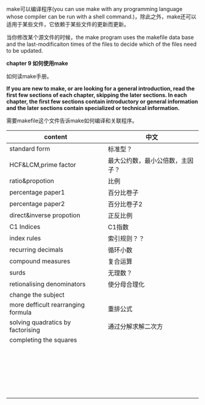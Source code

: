 make可以编译程序(you can use make with any programming language whose compiler can be run with a shell command.)，除此之外，make还可以适用于某些文件，它依赖于某些文件的更新而更新。

当你修改某个源文件的时候，the make program uses the makefile data base and the last-modificaiton times of the files to decide which of the files need to be updated.

**chapter 9 如何使用make**

如何读make手册。

**If you are new to make, or are looking for a general introduction, read the first few sections of each chapter, skipping the later sections. In each chapter, the first few sections contain introductory or general information and the later sections contain specialized or technical information.**



需要makefile这个文件告诉make如何编译和关联程序。



| content                            | 中文                             |
| ---------------------------------- | -------------------------------- |
| standard form                      | 标准型？                         |
| HCF&LCM,prime factor               | 最大公约数，最小公倍数，主因子？ |
| ratio&propotion                    | 比例                             |
| percentage paper1                  | 百分比卷子                       |
| percentage paper2                  | 百分比卷子2                      |
| direct&inverse propotion           | 正反比例                         |
| C1 Indices                         | C1指数                           |
| index rules                        | 索引规则？？                     |
| recurring decimals                 | 循环小数                         |
| compound measures                  | 复合运算                         |
| surds                              | 无理数？                         |
| retionalising denominators         | 使分母合理化                     |
| change the subject                 |                                  |
| more defficult rearranging formula | 重排公式                         |
| solving quadratics by factorising  | 通过分解求解二次方               |
| completing the squares             |                                  |
|                                    |                                  |
|                                    |                                  |
|                                    |                                  |
|                                    |                                  |
|                                    |                                  |
|                                    |                                  |
|                                    |                                  |
|                                    |                                  |
|                                    |                                  |
|                                    |                                  |
|                                    |                                  |
|                                    |                                  |
|                                    |                                  |
|                                    |                                  |
|                                    |                                  |
|                                    |                                  |
|                                    |                                  |
|                                    |                                  |
|                                    |                                  |
|                                    |                                  |
|                                    |                                  |
|                                    |                                  |
|                                    |                                  |

